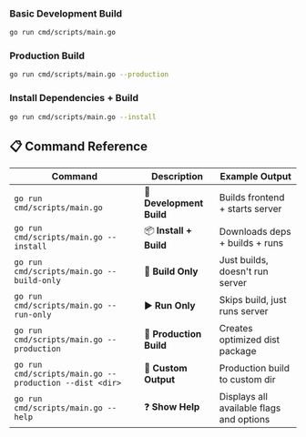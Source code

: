 ### Basic Development Build
```bash
go run cmd/scripts/main.go
```

### Production Build
```bash
go run cmd/scripts/main.go --production
```

### Install Dependencies + Build
```bash
go run cmd/scripts/main.go --install
```

## 📋 Command Reference

| Command | Description | Example Output |
|---------|-------------|----------------|
| `go run cmd/scripts/main.go` | 🔄 **Development Build** | Builds frontend + starts server |
| `go run cmd/scripts/main.go --install` | 📦 **Install + Build** | Downloads deps + builds + runs |
| `go run cmd/scripts/main.go --build-only` | 🔨 **Build Only** | Just builds, doesn't run server |
| `go run cmd/scripts/main.go --run-only` | ▶️ **Run Only** | Skips build, just runs server |
| `go run cmd/scripts/main.go --production` | 🚀 **Production Build** | Creates optimized dist package |
| `go run cmd/scripts/main.go --production --dist <dir>` | 📁 **Custom Output** | Production build to custom dir |
| `go run cmd/scripts/main.go --help` | ❓ **Show Help** | Displays all available flags and options |

